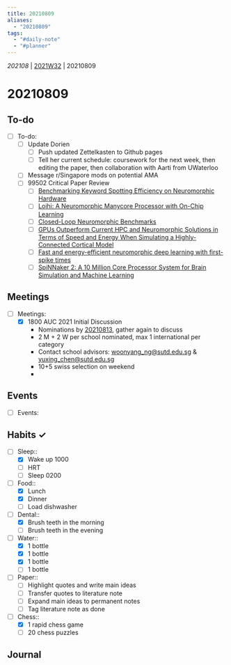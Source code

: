 ```yaml
---
title: 20210809
aliases:
  - "20210809"
tags:
  - "#daily-note"
  - "#planner"
---
```


*202108* | [2021W32](1-Weekly-Notes/2021W32.md) | 20210809

# 20210809

## To-do

* [ ] To-do:
  * [ ] Update Dorien
    * [ ] Push updated Zettelkasten to Github pages
    * [ ] Tell her current schedule: coursework for the next week, then editing the paper, then collaboration with Aarti from UWaterloo
  * [ ] Message r/Singapore mods on potential AMA
  * [ ] 99502 Critical Paper Review
    * [ ] [Benchmarking Keyword Spotting Efficiency on Neuromorphic Hardware](2Literature/blouwBenchmarkingKeywordSpotting2019.md)
    * [ ] [Loihi: A Neuromorphic Manycore Processor with On-Chip Learning](2Literature/daviesLoihiNeuromorphicManycore2018.md)
    * [ ] [Closed-Loop Neuromorphic Benchmarks](2Literature/stewartClosedLoopNeuromorphicBenchmarks2015.md)
    * [ ] [GPUs Outperform Current HPC and Neuromorphic Solutions in Terms of Speed and Energy When Simulating a Highly-Connected Cortical Model](2Literature/knightGPUsOutperformCurrent2018.md)
    * [ ] [Fast and energy-efficient neuromorphic deep learning with first-spike times](2Literature/goltzFastEnergyefficientNeuromorphic2021.md)
    * [ ] [SpiNNaker 2: A 10 Million Core Processor System for Brain Simulation and Machine Learning](2Literature/mayrSpiNNaker10Million2019.md)

## Meetings

* [ ] Meetings:
  * [x] 1800 AUC 2021 Initial Discussion
    * Nominations by [20210813](20210813.md), gather again to discuss
    * 2 M + 2 W per school nominated, max 1 international per category
    * Contact school advisors: woonyang_ng@sutd.edu.sg & yuxing_chen@sutd.edu.sg
    * 10+5 swiss selection on weekend
    * 

## Events

* [ ] Events:

## Habits ✓

* [ ] Sleep:: 
  * [x] Wake up 1000
  * [ ] HRT
  * [ ] Sleep 0200
* [ ] Food:: 
  * [x] Lunch
  * [x] Dinner
  * [ ] Load dishwasher
* [ ] Dental:: 
  * [x] Brush teeth in the morning
  * [ ] Brush teeth in the evening
* [ ] Water:: 
  * [x] 1 bottle
  * [x] 1 bottle
  * [x] 1 bottle
  * [ ] 1 bottle
* [ ] Paper:: 
  * [ ] Highlight quotes and write main ideas
  * [ ] Transfer quotes to literature note
  * [ ] Expand main ideas to permanent notes
  * [ ] Tag literature note as done
* [ ] Chess:: 
  * [x] 1 rapid chess game
  * [ ] 20 chess puzzles

## Journal
